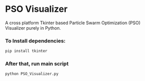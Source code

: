 # PSO Visualizer
A cross platform Tkinter based Particle Swarm Optimization (PSO) Visualizer purely in Python.

### To Install dependencies:
```bash
pip install tkinter
```
### After that, run main script 
```bash
python PSO_Visualizer.py
```
